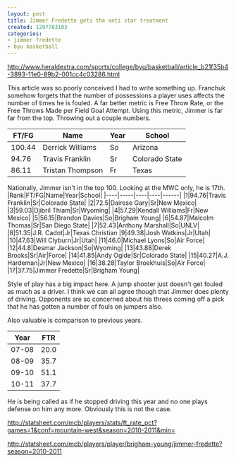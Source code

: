 ```yaml
---
layout: post
title: Jimmer Fredette gets the anti star treatment
created: 1297783103
categories:
- jimmer fredette
- byu basketball
---
```

http://www.heraldextra.com/sports/college/byu/basketball/article_b21f35b4-3893-11e0-89b2-001cc4c03286.html

This article was so poorly conceived I had to write something up.  Franchuk somehow forgets that the number of possessions a player uses affects the number of times he is fouled. A far better metric is Free Throw Rate, or the Free Throws Made per Field Goal Attempt. Using this metric, Jimmer is far far from the top. Throwing out a couple numbers.

|FT/FG|Name|Year|School|
|---------------|----|----|------|
|100.44|Derrick Williams|So|Arizona|
|94.76|Travis Franklin|Sr|Colorado State|
|86.11|Tristan Thompson|Fr|Texas|

Nationally, Jimmer isn't in the top 100. Looking at the MWC only, he is 17th.
|Rank|FT/FG|Name|Year|School|
|----|-----|----|----|------|
|1|94.76|Travis Franklin|Sr|Colorado State|
|2|72.5|Dairese Gary|Sr|New Mexico|
|3|59.03|Djibril Thiam|Sr|Wyoming|
|4|57.29|Kendall Williams|Fr|New Mexico|
|5|56.15|Brandon Davies|So|Brigham Young|
|6|54.87|Malcolm Thomas|Sr|San Diego State|
|7|52.43|Anthony Marshall|So|UNLV|
|8|51.35|J.R. Cadot|Jr|Texas Christian
|9|49.38|Josh Watkins|Jr|Utah|
|10|47.63|Will Clyburn|Jr|Utah|
|11|46.0|Michael Lyons|So|Air Force|
|12|44.8|Desmar Jackson|So|Wyoming|
|13|43.88|Derek Brooks|Sr|Air|Force|
|14|41.85|Andy Ogide|Sr|Colorado State|
|15|40.27|A.J. Hardeman|Jr|New Mexico|
|16|38.28|Taylor Broekhuis|So|Air Force|
|17|37.75|Jimmer Fredette|Sr|Brigham Young|

Style of play has a big impact here. A jump shooter just doesn't get fouled as much as a driver. I think we can all agree though that Jimmer does plenty of driving. Opponents are so concerned about his threes coming off a pick that he has gotten a number of fouls on jumpers also.

Also valuable is comparison to previous years.

|Year|FTR|
|-----|----|
|07-08|20.0|
|08-09|35.7|
|09-10|51.1|
|10-11|37.7|

He is being called as if he stopped driving this year and no one plays defense on him any more. Obviously this is not the case.

http://statsheet.com/mcb/players/stats/ft_rate_pct?games=1&conf=mountain-west&season=2010-2011&min=

http://statsheet.com/mcb/players/player/brigham-young/jimmer-fredette?season=2010-2011
